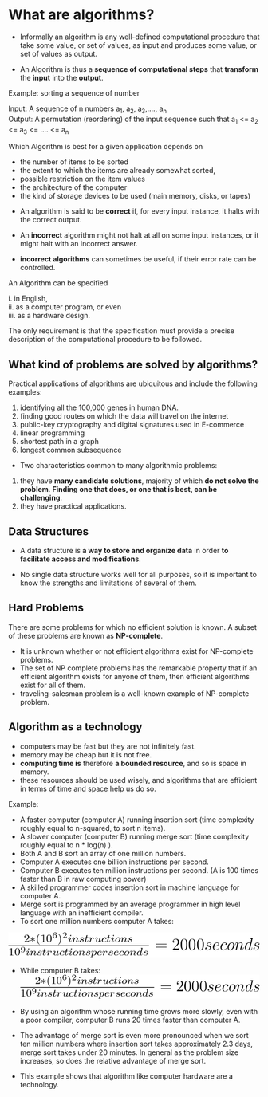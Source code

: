 # What are algorithms?

-	Informally an algorithm is any well-defined computational procedure that take some value, or set of values, as input and produces some value, or set of values as output.

- An Algorithm is thus a **sequence of computational steps** that **transform** the **input** into the **output**.

Example: sorting a sequence of number

Input: A sequence of n numbers a<sub>1</sub>, a<sub>2</sub>, a<sub>3</sub>,...., a<sub>n</sub>  
Output: A permutation (reordering) of the input sequence such that a<sub>1</sub> <= a<sub>2</sub> <= a<sub>3</sub> <= .... <= a<sub>n</sub>  

Which Algorithm is best for a given application depends on
  + the number of items to be sorted
  + the extent to which the items are already somewhat sorted,
  + possible restriction on the item values
  + the architecture of the computer
  + the kind of storage devices to be used (main memory, disks, or tapes)

- An algorithm is said to be **correct** if, for every input instance, it halts with the correct output. 

- An **incorrect** algorithm might not halt at all on some input instances, or it might halt with an incorrect answer.

- **incorrect algorithms** can sometimes be useful, if their error rate can be controlled.

An Algorithm can be specified 

i. in English,  
ii. as a computer program, or even  
iii. as a hardware design. 

The only requirement is that the specification must provide a precise description of the computational procedure to be followed.


## What kind of problems are solved by algorithms?  

Practical applications of algorithms are ubiquitous and include the following examples:

1. identifying all the 100,000 genes in human DNA.
2. finding good routes on which the data will travel on the internet
3. public-key cryptography and digital signatures used in E-commerce 
4. linear programming
5. shortest path in a graph
6. longest common subsequence

- Two characteristics common to many algorithmic problems:

1. they have **many candidate solutions**, majority of which **do not solve the problem**. **Finding one that does, or one that is **best**, can be challenging**.  
2. they have practical applications.  

## Data Structures

- A data structure is **a way to store and organize data** in order **to facilitate access and modifications**.  

- No single data structure works well for all purposes, so it is important to know the strengths and limitations of several of them.

## Hard Problems

There are some problems for which no efficient solution is known. A subset of these problems are known as **NP-complete**.

- It is unknown whether or not efficient algorithms exist for NP-complete problems.
- The set of NP complete problems has the remarkable property that if an efficient algorithm exists for anyone of them, then efficient algorithms exist for all of them.
- traveling-salesman problem is a well-known example of NP-complete problem.

## Algorithm as a technology

- computers may be fast but they are not infinitely fast.
- memory may be cheap but it is not free.
- **computing time is** therefore **a bounded resource**, and so is space in memory.
- these resources should be used wisely, and algorithms that are efficient in terms of time and space help us do so.

Example:
- A faster computer (computer A) running insertion sort (time complexity roughly equal to n-squared, to sort n items).
- A slower computer (computer B) running merge sort (time complexity roughly equal to n *  log(n) ).
- Both A and B sort an array of one million numbers. 
- Computer A executes one billion instructions per second.
- Computer B executes ten million instructions per second. (A is 100 times faster than B in raw computing power)
- A skilled programmer codes insertion sort in machine language for computer A.
- Merge sort is programmed by an average programmer in high level language with an inefficient compiler.
- To sort one million numbers computer A takes:

![Time Taken by Computer A](../figs/Intro_Eqn_1.gif)

- While computer B takes: 
![Time Taken by Computer A](../figs/Intro_Eqn_1.gif)

- By using an algorithm whose running time grows more slowly, even with a poor compiler, computer B runs 20 times faster than computer A.

- The advantage of merge sort is even more pronounced when we sort ten million numbers where insertion sort takes approximately 2.3 days, merge sort takes under 20 minutes. In general as the problem size increases, so does the relative advantage of merge sort.

- This example shows that algorithm like computer hardware are a technology. 

